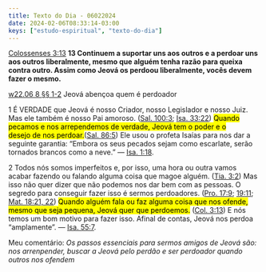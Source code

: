 ```yaml
---
title: Texto do Dia - 06022024
date: 2024-02-06T08:33:14-03:00
keys: ["estudo-espiritual", "texto-do-dia"]
---
```


[Colossenses 3:13](https://www.jw.org/finder?wtlocale=T&pub=nwtsty&srctype=wol&bible=51003013&srcid=share) **13 Continuem a suportar uns aos outros e a perdoar uns aos outros liberalmente, mesmo que alguém tenha razão para queixa contra outro. Assim como Jeová os perdoou liberalmente, vocês devem fazer o mesmo.**

[w22.06 8 §§ 1-2](https://wol.jw.org/pt/wol/d/r5/lp-t/2022441#h=6:0-8:0) Jeová abençoa quem é perdoador

1 É VERDADE que Jeová é nosso Criador, nosso Legislador e nosso Juiz. Mas ele também é nosso Pai amoroso. ([Sal. 100:3](https://www.jw.org/finder?wtlocale=T&pub=nwtsty&srctype=wol&bible=19100003&srcid=share); [Isa. 33:22](https://www.jw.org/finder?wtlocale=T&pub=nwtsty&srctype=wol&bible=23033022&srcid=share)) <mark class='red'>Quando pecamos e nos arrependemos de verdade, Jeová tem o poder e o desejo de nos perdoar.</mark>([Sal. 86:5](https://www.jw.org/finder?wtlocale=T&pub=nwtsty&srctype=wol&bible=19086005&srcid=share)) Ele usou o profeta Isaías para nos dar a seguinte garantia: “Embora os seus pecados sejam como escarlate, serão tornados brancos como a neve.” — [Isa. 1:18](https://www.jw.org/finder?wtlocale=T&pub=nwtsty&srctype=wol&bible=23001018&srcid=share).

2 Todos nós somos imperfeitos e, por isso, uma hora ou outra vamos acabar fazendo ou falando alguma coisa que magoe alguém. ([Tia. 3:2](https://www.jw.org/finder?wtlocale=T&pub=nwtsty&srctype=wol&bible=59003002&srcid=share)) Mas isso não quer dizer que não podemos nos dar bem com as pessoas. O segredo para conseguir fazer isso é sermos perdoadores. ([Pro. 17:9](https://www.jw.org/finder?wtlocale=T&pub=nwtsty&srctype=wol&bible=20017009&srcid=share); [19:11](https://www.jw.org/finder?wtlocale=T&pub=nwtsty&srctype=wol&bible=20019011&srcid=share); [Mat. 18:21, 22](https://wol.jw.org/pt/wol/b/r5/lp-t/nwtsty/40/18#study=discover&v=40:18:21-40:18:22)) <mark class='red'>Quando alguém fala ou faz alguma coisa que nos ofende, mesmo que seja pequena, Jeová quer que perdoemos.</mark> ([Col. 3:13](https://wol.jw.org/pt/wol/b/r5/lp-t/nwtsty/51/3#study=discover&v=51:3:13)) E nós temos um bom motivo para fazer isso. Afinal de contas, Jeová nos perdoa “amplamente”. — [Isa. 55:7](https://wol.jw.org/pt/wol/b/r5/lp-t/nwtsty/23/55#study=discover&v=23:55:7).

Meu comentário: _Os passos essenciais para sermos amigos de Jeová são: nos arrenpender, buscar a Jeová pelo perdão e ser perdoador quando outros nos ofendem_
